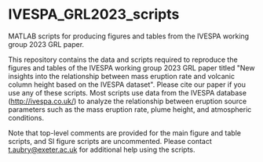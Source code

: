 # IVESPA_GRL2023_scripts
MATLAB scripts for producing figures and tables from the IVESPA working group 2023 GRL paper. 

This repository contains the data and scripts required to reproduce the figures and tables of the IVESPA working group 2023 GRL paper titled "New insights into the relationship between mass eruption rate and volcanic column height based on the IVESPA dataset". Please cite our paper if you use any of these scripts. Most scripts use data from the IVESPA database (http://ivespa.co.uk/) to analyze the relationship between eruption source parameters such as the mass eruption rate, plume height, and atmospheric conditions.

Note that top-level comments are provided for the main figure and table scripts, and SI figure scripts are uncommented. Please contact t.aubry@exeter.ac.uk for additional help using the scripts.
